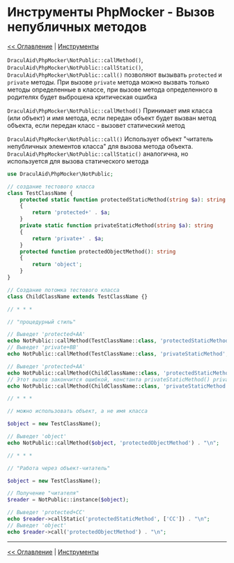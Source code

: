 # Инструменты PhpMocker - Вызов непубличных методов
[<< Оглавление](../README.md) | [Инструменты](README.md)

`DraculAid\PhpMocker\NotPublic::callMethod()`, `DraculAid\PhpMocker\NotPublic::callStatic()`, `DraculAid\PhpMocker\NotPublic::call()`
позволяют вызывать `protected` и `private` методы. При вызове `private` метода можно вызвать только методы определенные в классе,
при вызове метода определенного в родителях будет выброшена критическая ошибка

`DraculAid\PhpMocker\NotPublic::callMethod()` Принимает имя класса (или объект) и имя метода, если передан объект будет вызван
метод объекта, если передан класс - вызовет статический метод

`DraculAid\PhpMocker\NotPublic::call()` Использует объект "читатель непубличных элементов класса" для вызова метода объекта.
`DraculAid\PhpMocker\NotPublic::callStatic()` аналогична, но используется для вызова статического метода 

```php
use DraculAid\PhpMocker\NotPublic;

// создание тестового класса
class TestClassName {
    protected static function protectedStaticMethod(string $a): string
    {
        return 'protected+' . $a;
    }
    private static function privateStaticMethod(string $a): string
    {
        return 'private+' . $a;
    }
    protected function protectedObjectMethod(): string
    {
        return 'object';
    }
}

// Создание потомка тестового класса
class ChildClassName extends TestClassName {}

// * * *

// "процедурный стиль"

// Выведет 'protected+AA'
echo NotPublic::callMethod(TestClassName::class, 'protectedStaticMethod', ['AA']) . "\n";
// Выведет 'private+BB'
echo NotPublic::callMethod(TestClassName::class, 'privateStaticMethod', ['AA']) . "\n";

// Выведет 'protected+AA'
echo NotPublic::callMethod(ChildClassName::class, 'protectedStaticMethod', ['BB']) . "\n";
// Этот вызов закончится ошибкой, константа privateStaticMethod() private и существует только в классе родителе
echo NotPublic::callMethod(ChildClassName::class, 'privateStaticMethod', ['BB']) . "\n";

// * * *

// можно использовать объект, а не имя класса

$object = new TestClassName();

// Выведет 'object'
echo NotPublic::callMethod($object, 'protectedObjectMethod') . "\n";

// * * *

// "Работа через объект-читатель"

$object = new TestClassName();

// Получение "читателя"
$reader = NotPublic::instance($object);

// Выведет 'protected+CC'
echo $reader->callStatic('protectedStaticMethod', ['CC']) . "\n";
// Выведет 'object'
echo $reader->call('protectedObjectMethod') . "\n";
```

---

[<< Оглавление](../README.md) | [Инструменты](README.md)

